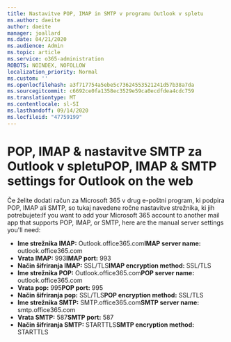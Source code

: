 ```yaml
---
title: Nastavitve POP, IMAP in SMTP v programu Outlook v spletu
ms.author: daeite
author: daeite
manager: joallard
ms.date: 04/21/2020
ms.audience: Admin
ms.topic: article
ms.service: o365-administration
ROBOTS: NOINDEX, NOFOLLOW
localization_priority: Normal
ms.custom: ''
ms.openlocfilehash: a3f717754a5ebe5c73624553521241d57b38a7da
ms.sourcegitcommit: c6692ce0fa1358ec3529e59ca0ecdfdea4cdc759
ms.translationtype: MT
ms.contentlocale: sl-SI
ms.lasthandoff: 09/14/2020
ms.locfileid: "47759199"
---
```

# <a name="pop-imap--smtp-settings-for-outlook-on-the-web"></a><span data-ttu-id="a315a-102">POP, IMAP & nastavitve SMTP za Outlook v spletu</span><span class="sxs-lookup"><span data-stu-id="a315a-102">POP, IMAP & SMTP settings for Outlook on the web</span></span>

<span data-ttu-id="a315a-103">Če želite dodati račun za Microsoft 365 v drug e-poštni program, ki podpira POP, IMAP ali SMTP, so tukaj navedene ročne nastavitve strežnika, ki jih potrebujete:</span><span class="sxs-lookup"><span data-stu-id="a315a-103">If you want to add your Microsoft 365 account to another mail app that supports POP, IMAP, or SMTP, here are the manual server settings you'll need:</span></span>
  
- <span data-ttu-id="a315a-104">**Ime strežnika IMAP:** Outlook.office365.com</span><span class="sxs-lookup"><span data-stu-id="a315a-104">**IMAP server name:** outlook.office365.com</span></span>
- <span data-ttu-id="a315a-105">**Vrata IMAP:** 993</span><span class="sxs-lookup"><span data-stu-id="a315a-105">**IMAP port:** 993</span></span>
- <span data-ttu-id="a315a-106">**Način šifriranja IMAP:** SSL/TLS</span><span class="sxs-lookup"><span data-stu-id="a315a-106">**IMAP encryption method:** SSL/TLS</span></span>
- <span data-ttu-id="a315a-107">**Ime strežnika POP:** Outlook.office365.com</span><span class="sxs-lookup"><span data-stu-id="a315a-107">**POP server name:** outlook.office365.com</span></span>  
- <span data-ttu-id="a315a-108">**Vrata pop:** 995</span><span class="sxs-lookup"><span data-stu-id="a315a-108">**POP port:** 995</span></span>  
- <span data-ttu-id="a315a-109">**Način šifriranja pop:** SSL/TLS</span><span class="sxs-lookup"><span data-stu-id="a315a-109">**POP encryption method:** SSL/TLS</span></span>  
- <span data-ttu-id="a315a-110">**Ime strežnika SMTP:** SMTP.office365.com</span><span class="sxs-lookup"><span data-stu-id="a315a-110">**SMTP server name:** smtp.office365.com</span></span>
- <span data-ttu-id="a315a-111">**Vrata SMTP:** 587</span><span class="sxs-lookup"><span data-stu-id="a315a-111">**SMTP port:** 587</span></span>
- <span data-ttu-id="a315a-112">**Način šifriranja SMTP:** STARTTLS</span><span class="sxs-lookup"><span data-stu-id="a315a-112">**SMTP encryption method:** STARTTLS</span></span>